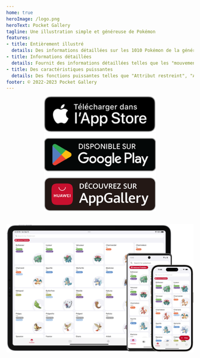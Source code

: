 ```yaml
---
home: true
heroImage: /logo.png
heroText: Pocket Gallery
tagline: Une illustration simple et généreuse de Pokémon
features:
- title: Entièrement illustré
  details: Des informations détaillées sur les 1010 Pokémon de la génération 1 à la génération 9 sont abordées.
- title: Informations détaillées
  details: Fournit des informations détaillées telles que les "mouvements", les "caractéristiques", les "accessoires", la "météo", les "lieux" et les "états anormaux".
- title: Des caractéristiques puissantes
  details: Des fonctions puissantes telles que "Attribut restreint", "Angle mort" et "Calculateur de valeur d'aptitude" ont été conçues spécialement pour les passionnés d'appariement.
footer: © 2022-2023 Pocket Gallery
---
```


<a href="https://testflight.apple.com/join/FR8rjfRw">
<div align="center">
<img src="../.vuepress/public/app-store-badge-fr.svg" alt="hero" style="width: 300px;"/>
</div>
</a>

<a href="https://play.google.com/store/apps/details?id=com.eurekaffeine.pokedex">
<div align="center">
<img src="../.vuepress/public/google-play-badge-fr.png" alt="hero" style="width: 300px;"/>
</div>
</a>

<a href="https://url.cloud.huawei.com/nlFEFYg8Cc?shareTo=qrcode">
<div align="center">
<img src="../.vuepress/public/app-gallery-badge-fr.svg" alt="hero" style="width: 300px;"/>
</div>
</a>

\
![hero](../.vuepress/public/hero.png)
